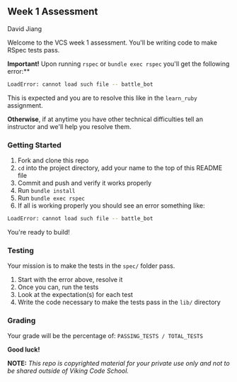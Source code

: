 ## Week 1 Assessment

David Jiang

Welcome to the VCS week 1 assessment. You'll be writing code to make RSpec tests pass.

**Important!** Upon running `rspec` or `bundle exec rspec` you'll get the following error:**

```bash
LoadError: cannot load such file -- battle_bot
```

This is expected and you are to resolve this like in the `learn_ruby` assignment.

**Otherwise**, if at anytime you have other technical difficulties tell an instructor and we'll help you resolve them.



### Getting Started

1. Fork and clone this repo
1. `cd` into the project directory, add your name to the top of this README file
1. Commit and push and verify it works properly
1. Run `bundle install`
1. Run `bundle exec rspec`
1. If all is working properly you should see an error something like:

```bash
LoadError: cannot load such file -- battle_bot
```

You're ready to build!


### Testing

Your mission is to make the tests in the `spec/` folder pass. 

1. Start with the error above, resolve it
1. Once you can, run the tests
1. Look at the expectation(s) for each test
1. Write the code necessary to make the tests pass in the `lib/` directory


### Grading

Your grade will be the percentage of: `PASSING_TESTS / TOTAL_TESTS`



**Good luck!**



**NOTE:** *This repo is copyrighted material for your private use only and not to be shared outside of Viking Code School.*










